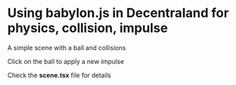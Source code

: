 # Using babylon.js in Decentraland for physics, collision, impulse

A simple scene with a ball and collisions

Click on the ball to apply a new impulse

Check the <b>scene.tsx</b> file for details
